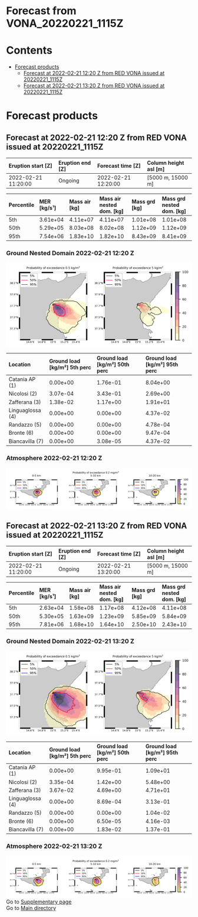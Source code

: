 
Forecast from VONA_20220221_1115Z
=================================

Contents
========

* [Forecast products](#forecast-products)
	* [Forecast at 2022-02-21 12:20 Z from RED VONA issued at 20220221_1115Z](#forecast-at-2022-02-21-1220-z-from-red-vona-issued-at-20220221_1115z)
	* [Forecast at 2022-02-21 13:20 Z from RED VONA issued at 20220221_1115Z](#forecast-at-2022-02-21-1320-z-from-red-vona-issued-at-20220221_1115z)

# Forecast products

## Forecast at 2022-02-21 12:20 Z from RED VONA issued at 20220221_1115Z
  

|Eruption start [Z]|Eruption end [Z]|Forecast time [Z]|Column height asl [m]|
| :--- | :--- | :--- | :--- |
|2022-02-21 11:20:00|Ongoing|2022-02-21 12:20:00|[5000 m, 15000 m]|
  
  

|Percentile|MER [kg/s¹]|Mass air [kg]|Mass air nested dom. [kg]|Mass grd [kg]|Mass grd nested dom. [kg]|
| :--- | :--- | :--- | :--- | :--- | :--- |
|5th|3.61e+04|4.11e+07|4.11e+07|1.01e+08|1.01e+08|
|50th|5.29e+05|8.03e+08|8.02e+08|1.12e+09|1.12e+09|
|95th|7.54e+06|1.83e+10|1.82e+10|8.43e+09|8.41e+09|
  

### Ground Nested Domain 2022-02-21 12:20 Z
  
![](./figures/probability_grd_2022_02_21_1220_grid_1_1.png)  
  
  
  
  
  
  

|Location|Ground load [kg/m²] 5th perc|Ground load [kg/m²] 50th perc|Ground load [kg/m²] 95th perc|
| :--- | :--- | :--- | :--- |
|Catania AP (1)|0.00e+00|1.76e-01|8.04e+00|
|Nicolosi (2)|3.07e-04|3.43e-01|2.69e+00|
|Zafferana (3)|1.38e-02|1.17e+00|1.91e+01|
|Linguaglossa (4)|0.00e+00|0.00e+00|4.37e-02|
|Randazzo (5)|0.00e+00|0.00e+00|4.78e-04|
|Bronte (6)|0.00e+00|0.00e+00|9.47e-04|
|Biancavilla (7)|0.00e+00|3.08e-05|4.37e-02|
  

### Atmosphere 2022-02-21 12:20 Z
  
![](./figures/probability_air_2022_02_21_1220_grid_2_conclev_1_1.png)
## Forecast at 2022-02-21 13:20 Z from RED VONA issued at 20220221_1115Z
  

|Eruption start [Z]|Eruption end [Z]|Forecast time [Z]|Column height asl [m]|
| :--- | :--- | :--- | :--- |
|2022-02-21 11:20:00|Ongoing|2022-02-21 13:20:00|[5000 m, 15000 m]|
  
  

|Percentile|MER [kg/s¹]|Mass air [kg]|Mass air nested dom. [kg]|Mass grd [kg]|Mass grd nested dom. [kg]|
| :--- | :--- | :--- | :--- | :--- | :--- |
|5th|2.63e+04|1.58e+08|1.17e+08|4.12e+08|4.11e+08|
|50th|5.30e+05|1.63e+09|1.23e+09|5.85e+09|5.84e+09|
|95th|7.81e+06|1.68e+10|1.64e+10|2.50e+10|2.43e+10|
  

### Ground Nested Domain 2022-02-21 13:20 Z
  
![](./figures/probability_grd_2022_02_21_1320_grid_1_2.png)  
  
  
  
  
  
  

|Location|Ground load [kg/m²] 5th perc|Ground load [kg/m²] 50th perc|Ground load [kg/m²] 95th perc|
| :--- | :--- | :--- | :--- |
|Catania AP (1)|0.00e+00|9.95e-01|1.09e+01|
|Nicolosi (2)|3.35e-04|1.42e+00|5.48e+00|
|Zafferana (3)|3.67e-02|4.69e+00|4.71e+01|
|Linguaglossa (4)|0.00e+00|8.69e-04|3.13e-01|
|Randazzo (5)|0.00e+00|0.00e+00|1.04e-02|
|Bronte (6)|0.00e+00|6.50e-05|4.16e-03|
|Biancavilla (7)|0.00e+00|1.83e-02|1.37e-01|
  

### Atmosphere 2022-02-21 13:20 Z
  
![](./figures/probability_air_2022_02_21_1320_grid_2_conclev_1_2.png)  
Go to [Supplementary page](Supplementary_page.md)  
Go to [Main directory](https://github.com/federicapardini/Real_time_ash_forecast)